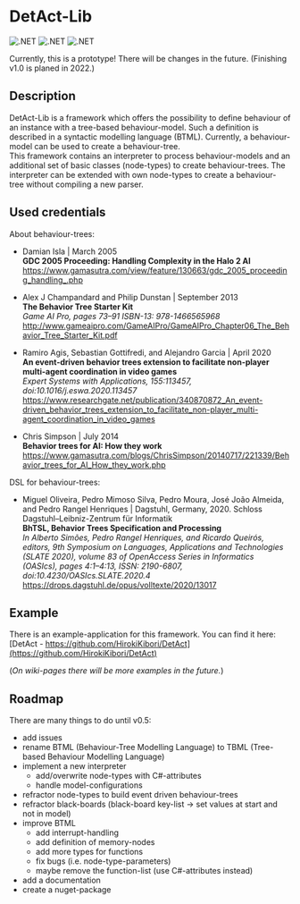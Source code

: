 # DetAct-Lib

![.NET](https://img.shields.io/static/v1?label=.NET&message=6.0&color=blue)
![.NET](https://img.shields.io/static/v1?label=version&message=0.0&color=yellow)
![.NET](https://img.shields.io/static/v1?label=status&message=under%20construction%20(prototype)&color=red)

Currently, this is a prototype! There will be changes in the future. (Finishing v1.0 is planed in 2022.)

## Description
DetAct-Lib is a framework which offers the possibility to define behaviour of an instance with a tree-based behaviour-model. Such a definition is described in a syntactic modelling language (BTML). Currently, a behaviour-model can be used to create a behaviour-tree.\
This framework contains an interpreter to process behaviour-models and an additional set of basic classes (node-types) to create behaviour-trees. The interpreter can be extended with own node-types to create a behaviour-tree without compiling a new parser.

## Used credentials
About behaviour-trees:
- Damian Isla | March 2005\
  **GDC 2005 Proceeding: Handling Complexity in the Halo 2 AI**\
  <https://www.gamasutra.com/view/feature/130663/gdc_2005_proceeding_handling_.php>

- Alex J Champandard and Philip Dunstan | September 2013\
  **The Behavior Tree Starter Kit**\
  *Game AI Pro, pages 73–91 ISBN-13: 978-1466565968*\
  <http://www.gameaipro.com/GameAIPro/GameAIPro_Chapter06_The_Behavior_Tree_Starter_Kit.pdf>

- Ramiro Agis, Sebastian Gottifredi, and Alejandro Garcia | April 2020\
  **An event-driven behavior trees extension to facilitate non-player multi-agent coordination in video games**\
  *Expert Systems with Applications, 155:113457, doi:10.1016/j.eswa.2020.113457*\
  <https://www.researchgate.net/publication/340870872_An_event-driven_behavior_trees_extension_to_facilitate_non-player_multi-agent_coordination_in_video_games>

- Chris Simpson | July 2014\
  **Behavior trees for AI: How they work**\
  <https://www.gamasutra.com/blogs/ChrisSimpson/20140717/221339/Behavior_trees_for_AI_How_they_work.php>

DSL for behaviour-trees:
- Miguel Oliveira, Pedro Mimoso Silva, Pedro Moura, José João Almeida, and Pedro Rangel Henriques | Dagstuhl, Germany, 2020. Schloss Dagstuhl–Leibniz-Zentrum für Informatik\
  **BhTSL, Behavior Trees Specification and Processing**\
  *In Alberto Simões, Pedro Rangel Henriques, and Ricardo Queirós, editors, 9th Symposium on Languages, Applications and Technologies (SLATE 2020), volume 83 of OpenAccess Series in Informatics (OASIcs), pages 4:1–4:13, ISSN: 2190-6807, doi:10.4230/OASIcs.SLATE.2020.4*\
  <https://drops.dagstuhl.de/opus/volltexte/2020/13017>

## Example
There is an example-application for this framework. You can find it here:\
[DetAct - https://github.com/HirokiKibori/DetAct](https://github.com/HirokiKibori/DetAct)

(*On wiki-pages there will be more examples in the future.*)

## Roadmap
There are many things to do until v0.5:
- add issues
- rename BTML (Behaviour-Tree Modelling Language) to TBML (Tree-based Behaviour Modelling Language)
- implement a new interpreter
  - add/overwrite node-types with C#-attributes
  - handle model-configurations
- refractor node-types to build event driven behaviour-trees
- refractor black-boards (black-board key-list -> set values at start and not in model)
- improve BTML
  - add interrupt-handling
  - add definition of memory-nodes
  - add more types for functions
  - fix bugs (i.e. node-type-parameters)
  - maybe remove the function-list (use C#-attributes instead)
- add a documentation
- create a nuget-package
